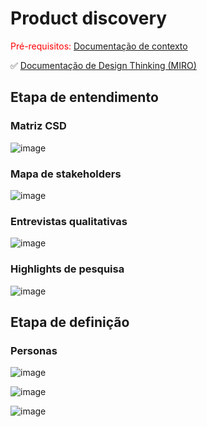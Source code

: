 # Product discovery

<span style="color:red">Pré-requisitos: <a href="01-Contexto.md"> Documentação de contexto</a></span>

✅ [Documentação de Design Thinking (MIRO)](files/processo-dt.pdf)

## Etapa de entendimento

### Matriz CSD

![image](https://github.com/user-attachments/assets/9efcb7e1-f3da-45c4-ab47-460260c3423b)

### Mapa de stakeholders

![image](https://github.com/user-attachments/assets/aa3bf2cd-9430-4151-8447-1725da810c1e)

### Entrevistas qualitativas

![image](https://github.com/user-attachments/assets/ec35eec8-d1b9-4cdf-9765-d2345d8867bc)

### Highlights de pesquisa

![image](https://github.com/user-attachments/assets/ccfa7a20-e4dd-46b8-87f2-c95d0a1aeaba)


## Etapa de definição

### Personas

![image](https://github.com/user-attachments/assets/ce3a62c2-e1bd-4fb4-bd39-ba776837e12f)

![image](https://github.com/user-attachments/assets/b665f22d-655b-4cc7-bdd8-70a84a3284c4)

![image](https://github.com/user-attachments/assets/fcd349aa-5c1f-41df-8f8a-fa7018a7c859)

